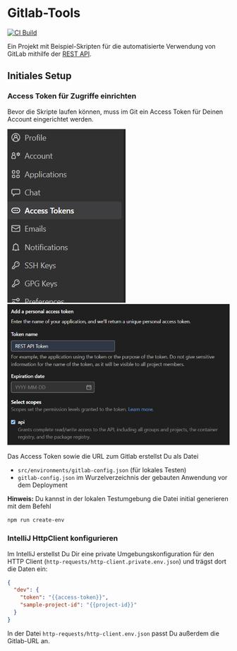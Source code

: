 # Gitlab-Tools
[![CI Build](https://github.com/ueberfuhr/gitlab-tools/actions/workflows/ci.yml/badge.svg)](https://github.com/ueberfuhr/gitlab-tools/actions/workflows/ci.yml)

Ein Projekt mit Beispiel-Skripten für die automatisierte Verwendung von GitLab mithilfe der [REST API](https://docs.gitlab.com/ee/api/).

## Initiales Setup

### Access Token für Zugriffe einrichten

Bevor die Skripte laufen können, muss im Git ein Access Token für Deinen Account eingerichtet werden.

![img.png](doc/img.png)
![img_1.png](doc/img_1.png)

Das Access Token sowie die URL zum Gitlab erstellst Du als Datei
- `src/environments/gitlab-config.json` (für lokales Testen)
- `gitlab-config.json` im Wurzelverzeichnis der gebauten Anwendung vor dem Deployment

**Hinweis:** Du kannst in der lokalen Testumgebung die Datei initial generieren mit dem Befehl

```bash
npm run create-env
```

### IntelliJ HttpClient konfigurieren

Im IntelliJ erstellst Du Dir eine private Umgebungskonfiguration für den HTTP Client (`http-requests/http-client.private.env.json`) und trägst dort die Daten ein:

```json
{
  "dev": {
    "token": "{{access-token}}",
    "sample-project-id": "{{project-id}}"
  }
}
```

In der Datei `http-requests/http-client.env.json` passt Du außerdem die Gitlab-URL an.
